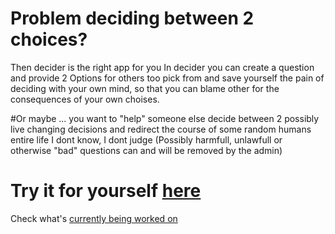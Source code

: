 # Problem deciding between 2 choices?
Then decider is the right app for you
In decider you can create a question and provide 2 Options for others too pick from and save yourself the pain of deciding with your own mind,
so that you can blame other for the consequences of your own choises.

#Or maybe
... you want to "help" someone else decide between 2 possibly live changing decisions and redirect the course of some random humans entire life I dont know, I dont judge (Possibly harmfull, unlawfull or otherwise "bad" questions can and will be removed by the admin) 

# Try it for yourself [here](https://wipdesign.eu)
 Check what's [currently being worked on](https://github.com/users/Eko450-eng/projects/1/views/1)
